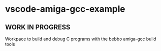 # vscode-amiga-gcc-example
## WORK IN PROGRESS ##
Workpace to build and debug C programs with the bebbo amiga-gcc build tools
